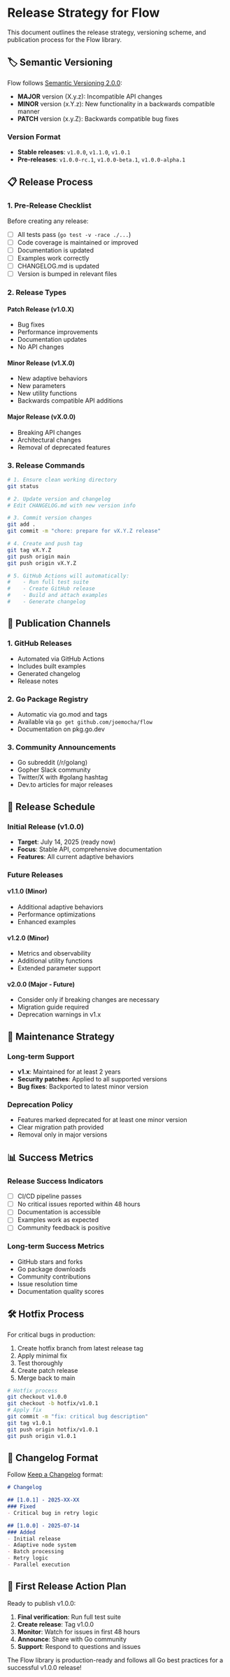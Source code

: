 # Release Strategy for Flow

This document outlines the release strategy, versioning scheme, and publication process for the Flow library.

## 🏷️ Semantic Versioning

Flow follows [Semantic Versioning 2.0.0](https://semver.org/):

- **MAJOR** version (X.y.z): Incompatible API changes
- **MINOR** version (x.Y.z): New functionality in a backwards compatible manner
- **PATCH** version (x.y.Z): Backwards compatible bug fixes

### Version Format
- **Stable releases**: `v1.0.0`, `v1.1.0`, `v1.0.1`
- **Pre-releases**: `v1.0.0-rc.1`, `v1.0.0-beta.1`, `v1.0.0-alpha.1`

## 📋 Release Process

### 1. Pre-Release Checklist

Before creating any release:

- [ ] All tests pass (`go test -v -race ./...`)
- [ ] Code coverage is maintained or improved
- [ ] Documentation is updated
- [ ] Examples work correctly
- [ ] CHANGELOG.md is updated
- [ ] Version is bumped in relevant files

### 2. Release Types

#### Patch Release (v1.0.X)
- Bug fixes
- Performance improvements
- Documentation updates
- No API changes

#### Minor Release (v1.X.0)
- New adaptive behaviors
- New parameters
- New utility functions
- Backwards compatible API additions

#### Major Release (vX.0.0)
- Breaking API changes
- Architectural changes
- Removal of deprecated features

### 3. Release Commands

```bash
# 1. Ensure clean working directory
git status

# 2. Update version and changelog
# Edit CHANGELOG.md with new version info

# 3. Commit version changes
git add .
git commit -m "chore: prepare for vX.Y.Z release"

# 4. Create and push tag
git tag vX.Y.Z
git push origin main
git push origin vX.Y.Z

# 5. GitHub Actions will automatically:
#    - Run full test suite
#    - Create GitHub release
#    - Build and attach examples
#    - Generate changelog
```

## 🚀 Publication Channels

### 1. GitHub Releases
- Automated via GitHub Actions
- Includes built examples
- Generated changelog
- Release notes

### 2. Go Package Registry
- Automatic via go.mod and tags
- Available via `go get github.com/joemocha/flow`
- Documentation on pkg.go.dev

### 3. Community Announcements
- Go subreddit (/r/golang)
- Gopher Slack community
- Twitter/X with #golang hashtag
- Dev.to articles for major releases

## 📅 Release Schedule

### Initial Release (v1.0.0)
- **Target**: July 14, 2025 (ready now)
- **Focus**: Stable API, comprehensive documentation
- **Features**: All current adaptive behaviors

### Future Releases

#### v1.1.0 (Minor)
- Additional adaptive behaviors
- Performance optimizations
- Enhanced examples

#### v1.2.0 (Minor)
- Metrics and observability
- Additional utility functions
- Extended parameter support

#### v2.0.0 (Major - Future)
- Consider only if breaking changes are necessary
- Migration guide required
- Deprecation warnings in v1.x

## 🔄 Maintenance Strategy

### Long-term Support
- **v1.x**: Maintained for at least 2 years
- **Security patches**: Applied to all supported versions
- **Bug fixes**: Backported to latest minor version

### Deprecation Policy
- Features marked deprecated for at least one minor version
- Clear migration path provided
- Removal only in major versions

## 📊 Success Metrics

### Release Success Indicators
- [ ] CI/CD pipeline passes
- [ ] No critical issues reported within 48 hours
- [ ] Documentation is accessible
- [ ] Examples work as expected
- [ ] Community feedback is positive

### Long-term Success Metrics
- GitHub stars and forks
- Go package downloads
- Community contributions
- Issue resolution time
- Documentation quality scores

## 🛠️ Hotfix Process

For critical bugs in production:

1. Create hotfix branch from latest release tag
2. Apply minimal fix
3. Test thoroughly
4. Create patch release
5. Merge back to main

```bash
# Hotfix process
git checkout v1.0.0
git checkout -b hotfix/v1.0.1
# Apply fix
git commit -m "fix: critical bug description"
git tag v1.0.1
git push origin hotfix/v1.0.1
git push origin v1.0.1
```

## 📝 Changelog Format

Follow [Keep a Changelog](https://keepachangelog.com/) format:

```markdown
# Changelog

## [1.0.1] - 2025-XX-XX
### Fixed
- Critical bug in retry logic

## [1.0.0] - 2025-07-14
### Added
- Initial release
- Adaptive node system
- Batch processing
- Retry logic
- Parallel execution
```

## 🎯 First Release Action Plan

Ready to publish v1.0.0:

1. **Final verification**: Run full test suite
2. **Create release**: Tag v1.0.0
3. **Monitor**: Watch for issues in first 48 hours
4. **Announce**: Share with Go community
5. **Support**: Respond to questions and issues

The Flow library is production-ready and follows all Go best practices for a successful v1.0.0 release!
